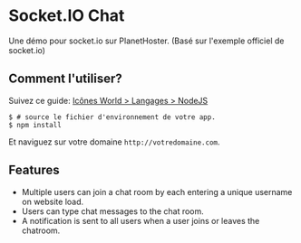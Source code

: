 
# Socket.IO Chat

Une démo pour socket.io sur PlanetHoster. (Basé sur l'exemple officiel de socket.io)

## Comment l'utiliser?

Suivez ce guide:  [Icônes World > Langages > NodeJS](https://my.planethoster.net/knowledgebase/article/405/icoenes-world-langages-nodejs)

```
$ # source le fichier d'environnement de votre app.
$ npm install
```

Et naviguez sur votre domaine `http://votredomaine.com`.

## Features

- Multiple users can join a chat room by each entering a unique username
on website load.
- Users can type chat messages to the chat room.
- A notification is sent to all users when a user joins or leaves
the chatroom.
